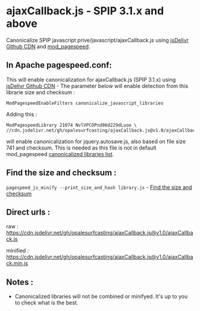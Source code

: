 # ajaxCallback.js - SPIP 3.1.x and above
Canonicalize SPIP javascript prive/javascript/ajaxCallback.js
using [jsDelivr Github CDN](https://www.jsdelivr.com/feature) and [mod_pagespeed](https://www.modpagespeed.com/doc/filter-canonicalize-js).

## In Apache pagespeed.conf:

This will enable canonicalization for ajaxCallback.js (SPIP 3.1.x) using [jsDelivr Github CDN](https://www.jsdelivr.com/feature) - The parameter below will enable detection from this librarie size and checksum :
 ```
 ModPagespeedEnableFilters canonicalize_javascript_libraries
 ```
 Adding this  :
 ```
 ModPagespeedLibrary 21074 NvlVPCOPnd86d229dLuoo \
 //cdn.jsdelivr.net/gh/opalesurfcasting/ajaxCallback.js@v1.0/ajaxCallback.min.js
 ```
 will enable canonicalization for jquery.autosave.js, also based on file size 741 and checksum. This is needed as this file is not in default mod_pagespeed [canonicalized libraries list](https://github.com/pagespeed/mod_pagespeed/blob/master/net/instaweb/genfiles/conf/pagespeed_libraries.conf).
 
 ## Find the size and checksum :
 
 `pagespeed_js_minify --print_size_and_hash library.js` - [Find the size and checksum](https://www.modpagespeed.com/doc/filter-canonicalize-js)
 
## Direct urls :
 
 raw : https://cdn.jsdelivr.net/gh/opalesurfcasting/ajaxCallback.js@v1.0/ajaxCallback.js
 
 minified : https://cdn.jsdelivr.net/gh/opalesurfcasting/ajaxCallback.js@v1.0/ajaxCallback.min.js
 
 ## Notes :
 
 - Canonicalized libraries will not be combined or minifyed. It's up to you to check what is the best.

